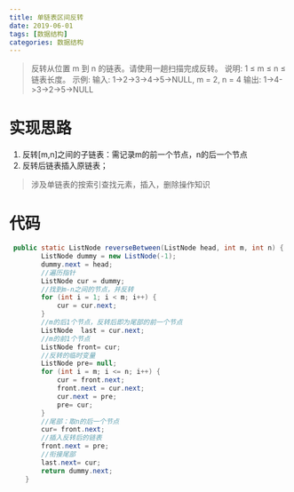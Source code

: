```yaml
---
title: 单链表区间反转
date: 2019-06-01
tags: [数据结构]
categories: 数据结构
---
```


>反转从位置 m 到 n 的链表。请使用一趟扫描完成反转。
> 说明: 1 ≤ m ≤ n ≤ 链表长度。
>示例:
>输入: 1->2->3->4->5->NULL, m = 2, n = 4
>输出: 1->4->3->2->5->NULL

<!--more-->

# 实现思路
1. 反转[m,n]之间的子链表：需记录m的前一个节点，n的后一个节点
2. 反转后链表插入原链表；

>涉及单链表的按索引查找元素，插入，删除操作知识

# 代码
```java
 public static ListNode reverseBetween(ListNode head, int m, int n) {
        ListNode dummy = new ListNode(-1);
        dummy.next = head;
        //遍历指针
        ListNode cur = dummy;
        //找到m-n之间的节点，并反转
        for (int i = 1; i < m; i++) {
            cur = cur.next;
        }
        //m的后1个节点，反转后即为尾部的前一个节点
        ListNode  last = cur.next;
        //m的前1个节点
        ListNode front= cur;
        //反转的临时变量
        ListNode pre= null;
        for (int i = m; i <= n; i++) {
            cur = front.next;
            front.next = cur.next;
            cur.next = pre;
            pre= cur;
        }
        //尾部：取n的后一个节点
        cur= front.next;
        //插入反转后的链表
        front.next = pre;
        //衔接尾部
        last.next= cur;
        return dummy.next;
    }
```